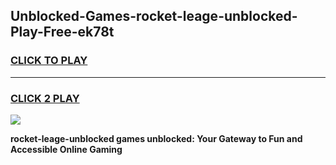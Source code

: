 
## Unblocked-Games-rocket-leage-unblocked-Play-Free-ek78t
<h3>
<a href="https://premium76.site?title=rocket-leage-unblocked&ref=23A">CLICK TO PLAY</a></h3>
<hr>

<h3>
<a href="https://premium76.site?title=rocket-leage-unblocked&ref=23A">CLICK 2 PLAY</a>
  
</h3>

<a href="https://premium76.site?title=rocket-leage-unblocked&ref=23A"><img src="https://clearcache.store/games.png"></a>


**rocket-leage-unblocked games unblocked: Your Gateway to Fun and Accessible Online Gaming**
